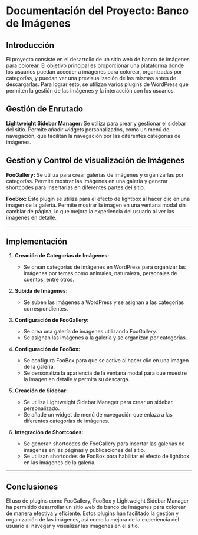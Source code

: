 # Documentación del Proyecto: Banco de Imágenes

## Introducción
El proyecto consiste en el desarrollo de un sitio web de banco de imágenes para colorear. El objetivo principal es proporcionar una plataforma donde los usuarios puedan acceder a imágenes para colorear, organizadas por categorías, y puedan ver una previsualización de las mismas antes de descargarlas. Para lograr esto, se utilizan varios plugins de WordPress que permiten la gestión de las imágenes y la interacción con los usuarios.

## Gestión de Enrutado
**Lightweight Sidebar Manager:** Se utiliza para crear y gestionar el sidebar del sitio. Permite añadir widgets personalizados, como un menú de navegación, que facilitan la navegación por las diferentes categorías de imágenes.

## Gestion y Control de visualización de Imágenes
**FooGallery:** Se utiliza para crear galerías de imágenes y organizarlas por categorías. Permite mostrar las imágenes en una galería y generar shortcodes para insertarlas en diferentes partes del sitio.

**FooBox:** Este plugin se utiliza para el efecto de lightbox al hacer clic en una imagen de la galería. Permite mostrar la imagen en una ventana modal sin cambiar de página, lo que mejora la experiencia del usuario al ver las imágenes en detalle.

---
## Implementación
1. **Creación de Categorías de Imágenes:**
   - Se crean categorías de imágenes en WordPress para organizar las imágenes por temas como animales, naturaleza, personajes de cuentos, entre otros.

2. **Subida de Imágenes:**
   - Se suben las imágenes a WordPress y se asignan a las categorías correspondientes.

3. **Configuración de FooGallery:**
   - Se crea una galería de imágenes utilizando FooGallery.
   - Se asignan las imágenes a la galería y se organizan por categorías.

4. **Configuración de FooBox:**
   - Se configura FooBox para que se active al hacer clic en una imagen de la galería.
   - Se personaliza la apariencia de la ventana modal para que muestre la imagen en detalle y permita su descarga.

5. **Creación de Sidebar:**
   - Se utiliza Lightweight Sidebar Manager para crear un sidebar personalizado.
   - Se añade un widget de menú de navegación que enlaza a las diferentes categorías de imágenes.

6. **Integración de Shortcodes:**
   - Se generan shortcodes de FooGallery para insertar las galerías de imágenes en las páginas y publicaciones del sitio.
   - Se utilizan shortcodes de FooBox para habilitar el efecto de lightbox en las imágenes de la galería.

---
## Conclusiones
El uso de plugins como FooGallery, FooBox y Lightweight Sidebar Manager ha permitido desarrollar un sitio web de banco de imágenes para colorear de manera efectiva y eficiente. Estos plugins han facilitado la gestión y organización de las imágenes, así como la mejora de la experiencia del usuario al navegar y visualizar las imágenes en el sitio.
